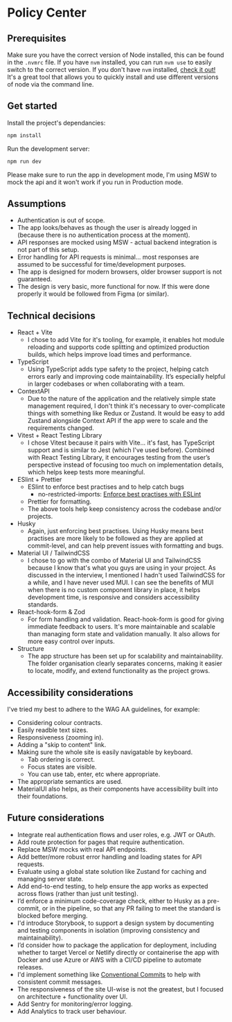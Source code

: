 # Policy Center

## Prerequisites

Make sure you have the correct version of Node installed, this can be found in the `.nvmrc` file.
If you have `nvm` installed, you can run `nvm use` to easily switch to the correct version.
If you don't have `nvm` installed, [check it out!](https://github.com/nvm-sh/nvm) It's a great tool that allows you to quickly install and use different versions of node via the command line.

## Get started

Install the project's dependancies:

```bash
npm install
```

Run the development server:

```bash
npm run dev
```

Please make sure to run the app in development mode, I'm using MSW to mock the api and it won't work if you run in Production mode.

## Assumptions

- Authentication is out of scope.
- The app looks/behaves as though the user is already logged in (because there is no authentication process at the moment).
- API responses are mocked using MSW - actual backend integration is not part of this setup.
- Error handling for API requests is minimal... most responses are assumed to be successful for time/development purposes.
- The app is designed for modern browsers, older browser support is not guaranteed.
- The design is very basic, more functional for now. If this were done properly it would be followed from Figma (or similar).

## Technical decisions

- React + Vite
  - I chose to add Vite for it's tooling, for example, it enables hot module reloading and supports code splitting and optimized production builds, which helps improve load times and performance.
- TypeScript
  - Using TypeScript adds type safety to the project, helping catch errors early and improving code maintainability. It’s especially helpful in larger codebases or when collaborating with a team.
- ContextAPI
  - Due to the nature of the application and the relatively simple state management required, I don't think it's necessary to over-complicate things with something like Redux or Zustand. It would be easy to add Zustand alongside Context API if the app were to scale and the requirements changed.
- Vitest + React Testing Library
  - I chose Vitest because it pairs with Vite... it's fast, has TypeScript support and is similar to Jest (which I've used before). Combined with React Testing Library, it encourages testing from the user’s perspective instead of focusing too much on implementation details, which helps keep tests more meaningful.
- ESlint + Prettier
  - ESlint to enforce best practises and to help catch bugs
    - no-restricted-imports: [Enforce best practises with ESLint](https://mui.com/material-ui/guides/minimizing-bundle-size/#enforce-best-practices-with-eslint)
  - Prettier for formatting.
  - The above tools help keep consistency across the codebase and/or projects.
- Husky
  - Again, just enforcing best practises. Using Husky means best practises are more likely to be followed as they are applied at commit-level, and can help prevent issues with formatting and bugs.
- Material UI / TailwindCSS
  - I chose to go with the combo of Material UI and TailwindCSS because I know that's what you guys are using in your project. As discussed in the interview, I mentioned I hadn't used TailwindCSS for a while, and I have never used MUI. I can see the benefits of MUI when there is no custom component library in place, it helps development time, is responsive and considers accessibility standards.
- React-hook-form & Zod
  - For form handling and validation. React-hook-form is good for giving immediate feedback to users. It's more maintainable and scalable than managing form state and validation manually. It also allows for more easy control over inputs.
- Structure
  - The app structure has been set up for scalability and maintainability. The folder organisation clearly separates concerns, making it easier to locate, modify, and extend functionality as the project grows.

## Accessibility considerations

I've tried my best to adhere to the WAG AA guidelines, for example:

- Considering colour contracts.
- Easily readble text sizes.
- Responsiveness (zooming in).
- Adding a "skip to content" link.
- Making sure the whole site is easily navigatable by keyboard.
  - Tab ordering is correct.
  - Focus states are visible.
  - You can use tab, enter, etc where appropriate.
- The appropriate semantics are used.
- MaterialUI also helps, as their components have accessibility built into their foundations.

## Future considerations

- Integrate real authentication flows and user roles, e.g. JWT or OAuth.
- Add route protection for pages that require authentication.
- Replace MSW mocks with real API endpoints.
- Add better/more robust error handling and loading states for API requests.
- Evaluate using a global state solution like Zustand for caching and managing server state.
- Add end-to-end testing, to help ensure the app works as expected across flows (rather than just unit testing).
- I’d enforce a minimum code-coverage check, either to Husky as a pre-commit, or in the pipeline, so that any PR failing to meet the standard is blocked before merging.
- I'd introduce Storybook, to support a design system by documenting and testing components in isolation (improving consistency and maintainability).
- I’d consider how to package the application for deployment, including whether to target Vercel or Netlify directly or containerise the app with Docker and use Azure or AWS with a CI/CD pipeline to automate releases.
- I'd implement something like [Conventional Commits](https://www.conventionalcommits.org/en/v1.0.0/) to help with consistent commit messages.
- The responsiveness of the site UI-wise is not the greatest, but I focused on architecture + functionality over UI.
- Add Sentry for monitoring/error logging.
- Add Analytics to track user behaviour.
